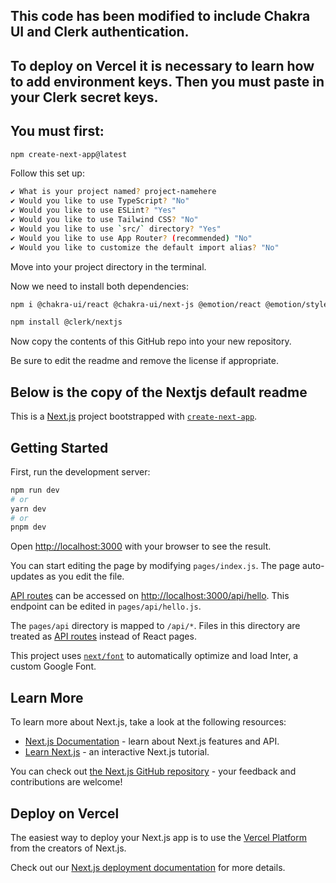 ## This code has been modified to include Chakra UI and Clerk authentication.
## To deploy on Vercel it is necessary to learn how to add environment keys. Then you must paste in your Clerk secret keys.
## You must first:

```bash
npm create-next-app@latest
```
Follow this set up:
```bash
✔ What is your project named? project-namehere
✔ Would you like to use TypeScript? "No"
✔ Would you like to use ESLint? "Yes"
✔ Would you like to use Tailwind CSS? "No"
✔ Would you like to use `src/` directory? "Yes"
✔ Would you like to use App Router? (recommended) "No"
✔ Would you like to customize the default import alias? "No"
```
Move into your project directory in the terminal.

Now we need to install both dependencies:
```bash
npm i @chakra-ui/react @chakra-ui/next-js @emotion/react @emotion/styled framer-motion

npm install @clerk/nextjs
```

Now copy the contents of this GitHub repo into your new repository.

Be sure to edit the readme and remove the license if appropriate.

## Below is the copy of the Nextjs default readme

This is a [Next.js](https://nextjs.org/) project bootstrapped with [`create-next-app`](https://github.com/vercel/next.js/tree/canary/packages/create-next-app).

## Getting Started

First, run the development server:

```bash
npm run dev
# or
yarn dev
# or
pnpm dev
```

Open [http://localhost:3000](http://localhost:3000) with your browser to see the result.

You can start editing the page by modifying `pages/index.js`. The page auto-updates as you edit the file.

[API routes](https://nextjs.org/docs/api-routes/introduction) can be accessed on [http://localhost:3000/api/hello](http://localhost:3000/api/hello). This endpoint can be edited in `pages/api/hello.js`.

The `pages/api` directory is mapped to `/api/*`. Files in this directory are treated as [API routes](https://nextjs.org/docs/api-routes/introduction) instead of React pages.

This project uses [`next/font`](https://nextjs.org/docs/basic-features/font-optimization) to automatically optimize and load Inter, a custom Google Font.

## Learn More

To learn more about Next.js, take a look at the following resources:

- [Next.js Documentation](https://nextjs.org/docs) - learn about Next.js features and API.
- [Learn Next.js](https://nextjs.org/learn) - an interactive Next.js tutorial.

You can check out [the Next.js GitHub repository](https://github.com/vercel/next.js/) - your feedback and contributions are welcome!

## Deploy on Vercel

The easiest way to deploy your Next.js app is to use the [Vercel Platform](https://vercel.com/new?utm_medium=default-template&filter=next.js&utm_source=create-next-app&utm_campaign=create-next-app-readme) from the creators of Next.js.

Check out our [Next.js deployment documentation](https://nextjs.org/docs/deployment) for more details.